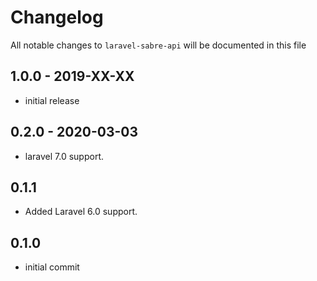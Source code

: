 # Changelog

All notable changes to `laravel-sabre-api` will be documented in this file

## 1.0.0 - 2019-XX-XX

- initial release

## 0.2.0 - 2020-03-03

- laravel 7.0 support.

## 0.1.1
- Added Laravel 6.0 support.

## 0.1.0
- initial commit
